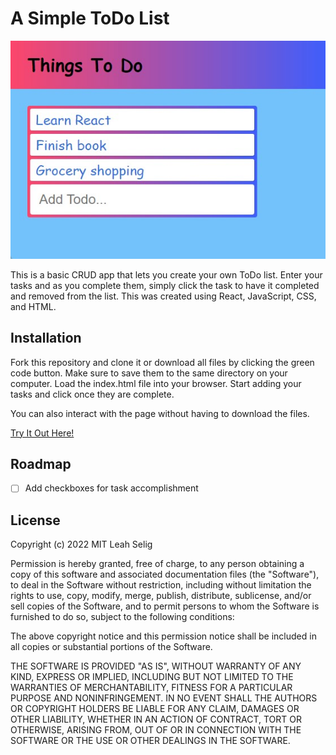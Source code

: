 # A Simple ToDo List

<img src="ToDo-Screenshot.jpg" alt="ToDo List">

This is a basic CRUD app that lets you create your own ToDo list. Enter your tasks and as you complete them, simply click the task to have it completed and removed from the list. This was created using React, JavaScript, CSS, and HTML.

## Installation

Fork this repository and clone it or download all files by clicking the green code button. Make sure to save them to the same directory on your computer. Load the index.html file into your browser. Start adding your tasks and click once they are complete.

You can also interact with the page without having to download the files.

<a href="https://leahselig.github.io/Simple-ToDo-List/" target="_blank"> Try It Out Here! </a>


## Roadmap

- [ ] Add checkboxes for task accomplishment



## License
Copyright (c) 2022 MIT  Leah Selig

Permission is hereby granted, free of charge, to any person obtaining a copy of this software and associated documentation files (the "Software"), to deal in the Software without restriction, including without limitation the rights to use, copy, modify, merge, publish, distribute, sublicense, and/or sell copies of the Software, and to permit persons to whom the Software is furnished to do so, subject to the following conditions:

The above copyright notice and this permission notice shall be included in all copies or substantial portions of the Software.

THE SOFTWARE IS PROVIDED "AS IS", WITHOUT WARRANTY OF ANY KIND, EXPRESS OR IMPLIED, INCLUDING BUT NOT LIMITED TO THE WARRANTIES OF MERCHANTABILITY, FITNESS FOR A PARTICULAR PURPOSE AND NONINFRINGEMENT. IN NO EVENT SHALL THE AUTHORS OR COPYRIGHT HOLDERS BE LIABLE FOR ANY CLAIM, DAMAGES OR OTHER LIABILITY, WHETHER IN AN ACTION OF CONTRACT, TORT OR OTHERWISE, ARISING FROM, OUT OF OR IN CONNECTION WITH THE SOFTWARE OR THE USE OR OTHER DEALINGS IN THE SOFTWARE.
